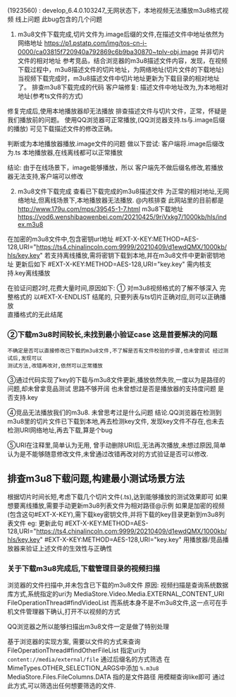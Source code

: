    (1923560) : develop_6.4.0.103247_无网状态下，本地视频无法播放m3u8格式视频 线上问题
   此bug包含的几个问题
1. m3u8文件下载完成,切片文件为.image后缀的文件,在描述文件中地址依然为网络地址 https://p1.pstatp.com/img/tos-cn-i-0000/ca03815f720940a792869c6b9ba30870~tplv-obj.image
并非切片文件的相对地址
参考竞品，结合浏览器的m3u8描述文件内容，发现，在视频下载过程中，m3u8描述文件的切片地址，为网络地址(切片文件的下载地址)
当视频下载完成时，m3u8描述文件中切片地址更新为下载目录的相对地址了。
排查m3u8下载完成的代码
客户端修复: 描述文件中地址改为,为本地相对地址(参考ts文件的方式)

修复完成后,使用本地播放器却无法播放
 排查描述文件与切片文件，正常，怀疑是我们播放前的问题。
使用QQ浏览器可正常播放,(QQ浏览器支持.ts与.image后缀的播放) 可见下载描述文件的修改正确。

判断或为本地播放器播放.image文件的问题
做以下尝试: 客户端将.image后缀改为.ts
本地播放器,在线离线都可以正常播放

结论:
由于在线场景下，image能够播放，所以
客户端先不做后缀名修改,若播放器无法支持,客户端可以修改

2. m3u8文件下载完成
查看已下载完成的m3u8描述文件
为正常的相对地址,无网络地址,但离线场景下,本地播放器无法播放. @内核排查
此网站里的目前都是
http://www.179u.com/mps/39545-1-7.html
m3u8下载地址
https://vod6.wenshibaowenbei.com/20210425/9riVxkg7/1000kb/hls/index.m3u8

在加密的m3u8文件中,包含密钥url地址
#EXT-X-KEY:METHOD=AES-128,URI="https://ts4.chinalincoln.com:9999/20210409/d1ewdQMX/1000kb/hls/key.key"
若支持离线播放,需将密钥下载到本地,并在m3u8文件中更新密钥地址
更新后如下
#EXT-X-KEY:METHOD=AES-128,URI="key.key"
需内核支持.key离线播放

在验证问题2时,花费大量时间,原因如下:
① 对m3u8视频格式的了解不够深入
    完整格式的 以#EXT-X-ENDLIST 结尾的, 只要列表与ts切片正确对应,则可以正确播放  
    直播格式的无此结尾
    
### ②下载m3u8时间较长,未找到最小验证case  这是首要解决的问题
    不确定是否可以直接修改已下载的m3u8文件,不了解是否有文件校验的步骤,也未曾尝试 经过测试后,发现可以
    测试方法,改错再改对,依然可以正常播放

③通过代码实现了key的下载与m3u8文件更新,播放依然失败,一度以为是路径的问题,却未曾拿竞品测试 思路不够开阔
    也未曾想过是否是播放器的支持度问题 是否支持.key

④竞品无法播放我们的m3u8. 未曾思考过是什么问题
    结论.QQ浏览器在检测到m3u8里的切片文件已下载到本地,再去检测key文件, 发现key文件不存在,也未去检测URI网络地址,再去下载,算是个bug

⑤URI在注释里,简单认为无用, 曾手动删除URI后,无法再次播放,未想过原因,简单认为是不能够随意修改文件,未曾通过改错再改对的方式验证是否可以修改.

## 排查m3u8下载问题,构建最小测试场景方法
根据切片时间长短,考虑下载几个切片文件(.ts),达到能够播放的测试效果即可
如果想要离线播放,需要手动更新m3u8列表文件为相对路径@示例
如果是加密的视频(包含这句#EXT-X-KEY),需下载key密钥文件,并将下载的key目录更新到m3u8列表文件
eg: 更新此句
#EXT-X-KEY:METHOD=AES-128,URI="https://ts4.chinalincoln.com:9999/20210409/d1ewdQMX/1000kb/hls/key.key"
#EXT-X-KEY:METHOD=AES-128,URI="key.key"
用播放器/竞品播放器来验证上述文件的生效性与正确性


### 关于下载m3u8完成后,下载管理目录的视频扫描
浏览器的文件扫描中,并未包含已下载的m3u8文件
原因: 视频扫描是查询系统数据库方式,系统指定的uri为 MediaStore.Video.Media.EXTERNAL_CONTENT_URI
FileOperationThread#findVideoList
而系统本身不是不m3u8文件,这一点可在手机文件管理器下确认,打开不以视频的方式

QQ浏览器之所以能够扫描出m3u8文件一定是做了特别处理

基于浏览器的实现方案, 需要以文件的方式来查询
FileOperationThread#findOtherFileList 指定uri为 `content://media/external/file`
通过后缀名的方式筛选 在MimeTypes.OTHER_SELECTION_ARGS中添加 `%.m3u8` MediaStore.Files.FileColumns.DATA 指的是文件路径 用模糊查询like即可 通过此方式,可以筛选出任何想要筛选的文件.



